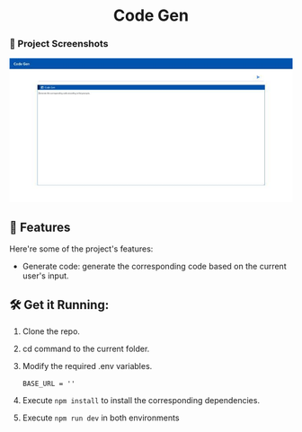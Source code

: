<h1 align="center" id="title">Code Gen</h1>

### 📸 Project Screenshots

![project-screenshot](../../../assets/img/codeGen_ui_init.jpg)

<h2>🧐 Features</h2>

Here're some of the project's features:

- Generate code: generate the corresponding code based on the current user's input.

<h2>🛠️ Get it Running:</h2>

1. Clone the repo.

2. cd command to the current folder.

3. Modify the required .env variables.
   ```
   BASE_URL = ''
   ```
4. Execute `npm install` to install the corresponding dependencies.

5. Execute `npm run dev` in both environments
